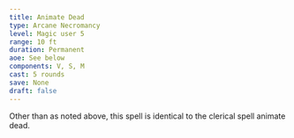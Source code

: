 ```yaml
---
title: Animate Dead
type: Arcane Necromancy
level: Magic user 5
range: 10 ft
duration: Permanent
aoe: See below
components: V, S, M
cast: 5 rounds
save: None
draft: false
---
```


Other than as noted above, this spell is identical to the clerical spell animate dead.